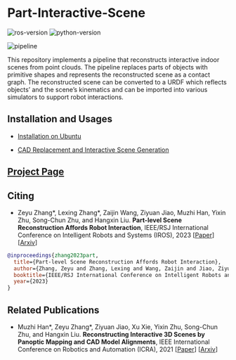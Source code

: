 # Part-Interactive-Scene

![ros-version](https://img.shields.io/badge/ubuntu%2020.04+ROS%20noetic-passing-brightgreen) ![python-version](https://img.shields.io/badge/Python-3.7%2B-blue)

![pipeline](assets/pipeline.png)

This repository implements a pipeline that reconstructs interactive indoor scenes from point clouds. The pipeline replaces parts of objects with primitive shapes and represents the reconstructed scene as a contact graph. The reconstructed scene can be converted to a URDF which reflects objects’ and the scene’s kinematics and can be imported into various simulators to support robot interactions.

## Installation and Usages

- [Installation on Ubuntu](assets/INSTALL.md)

- [CAD Replacement and Interactive Scene Generation](assets/USAGES.md)

## [Project Page](https://zeyuzhang.com/papers/2023-iros-part-scene/)

## Citing

- Zeyu Zhang\*, Lexing Zhang\*, Zaijin Wang, Ziyuan Jiao, Muzhi Han, Yixin Zhu, Song-Chun Zhu, and Hangxin Liu. **Part-level Scene Reconstruction Affords Robot Interaction**, IEEE/RSJ International Conference on Intelligent Robots and Systems (IROS), 2023 [[Paper](https://yzhu.io/publication/scenereconstruction2023iros/paper.pdf)] [[Arxiv](https://arxiv.org/abs/2307.16420)]

```bibtex
@inproceedings{zhang2023part,
  title={Part-level Scene Reconstruction Affords Robot Interaction},
  author={Zhang, Zeyu and Zhang, Lexing and Wang, Zaijin and Jiao, Ziyuan and Han, Muzhi and Zhu, Yixin and Zhu, Song-Chun and Liu, Hangxin},
  booktitle={IEEE/RSJ International Conference on Intelligent Robots and Systems (IROS)},
  year={2023}
}
```

## Related Publications

- Muzhi Han\*, Zeyu Zhang\*, Ziyuan Jiao, Xu Xie, Yixin Zhu, Song-Chun Zhu, and Hangxin Liu. **Reconstructing Interactive 3D Scenes by Panoptic Mapping and CAD Model Alignments**, IEEE International Conference on Robotics and Automation (ICRA), 2021 [[Paper](https://yzhu.io/publication/scenereconstruction2021icra/paper.pdf)] [[Arxiv](https://arxiv.org/abs/2103.16095)]